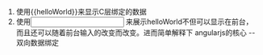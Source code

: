 1. 使用{{helloWorld}}来显示C层绑定的数据
2. 使用<input ng-model="helloWorld" /> 来展示helloWorld不但可以显示在前台，而且还可以随着前台输入的改变而改变。进而简单解释下 angularjs的核心 -- 双向数据绑定